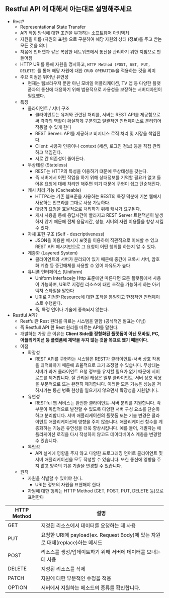 ## Restful API 에 대해서 아는대로 설명해주세요

- Rest?
  - Representational State Transfer
  - API 작동 방식에 대한 조건을 부과하는 소프트웨어 아키텍처
  - 자원을 이름 (자원의 표현) 으로 구분하여 해당 자원의 상태 (정보)를 주고 받는 모든 것을 의미
  - 처음에 인터넷과 같은 복잡한 네트워크에서 통신을 관리하기 위한 지침으로 만들어짐
  - HTTP URI를 통해 자원을 명시하고, `HTTP Method (POST, GET, PUT, DELETE)` 를 통해 해당 자원에 대한 `CRUD OPERATION`을 적용하는 것을 의미
  - 주요 이점은 뛰어난 유연성
    - 현재는 웹브라우저 뿐만 아닌 모바일 어플리케이션, TV 앱 등 다양한 플랫폼과의 통신에 대응하기 위해 범용적으로 사용성을 보장하는 서버디자인이 필요했다.
  - 특징
    - 클라이언트 / 서버 구조
      - 클라이언트는 유저와 관련된 처리를, 서버는 REST API를 제공함으로써 각각의 역활이 확실하게 구분되고 일괄적인 인터페이스로 분리되어 작동할 수 있게 한다
      - REST Server: API를 제공하고 비지니스 로직 처리 및 저장을 책임진다.
      - Client: 사용자 인증이나 context (세션, 로그인 정보) 등을 직접 관리하고 책임진다.
      - 서로 간 의존성이 줄어든다.
    - 무상태성 (Stateless)
      - REST는 HTTP의 특성을 이용하기 떄문에 무상태성을 갖는다.
      - 즉 서버에서 어떤 작업을 하기 위해 상태정보를 기억할 필요가 없고 들어온 요청에 대해 처리만 해주면 되기 때문에 구현이 쉽고 단순해진다.
    - 캐시 처리 가능 (Cacheable)
      - HTTP라는 기존 웹표준을 사용하는 REST의 특징 덕분에 기본 웹에서 사용하는 인프라를 그대로 사용 가능하다.
      - 대량의 요청을 효율적으로 처리하기 위해 캐시가 요구된다.
      - 캐시 사용을 통해 응답시간이 빨라지고 REST Server 트랜잭션이 발생하지 않기 때문에 전체 응답시간, 성능, 서버의 자원 이용률을 향상 시킬 수 있다.
    - 자체 표현 구조 (Self - descriptiveness)
      - JSON을 이용한 메시지 포멧을 이용하여 직관적으로 이해할 수 있고 REST API 메시지만으로 그 요청이 어떤 행위를 하는지 알 수 있다.
    - 계층화 (Layered System)
      - 클라이언트와 서버가 분리되어 있기 때문에 중간에 프록시 서버, 암호화 계층 등 중간매체를 사용할 수 있어 자유도가 높다
    - 유니폼 인터페이스 (Uniform)
      - Uniform Interface는 Http 표준에만 따른다면 모든 플랫폼에서 사용이 가능하며, URI로 지정한 리소스에 대한 조작을 가능하게 하는 아키텍쳐 스타일을 말한다
      - URI로 지정한 Resource에 대한 조작을 통일되고 한정적인 인터페이스로 수행한다.
      - 즉, 특정 언어나 기술에 종속되지 않는다.
- Restful API?
  - Restful란 Rest 원리를 따르는 시스템을 말함 (공식적인 발표는 아님)
  - 즉 Restfull API 란 Rest 원리를 따르는 API를 말한다.
  - 개발하는 가장 큰 이유는 **Client Side를 정형화된 플랫폼이 아닌 모바일, PC, 어플리케이션 등 플랫폼에 제약을 두지 않는 것을 목표로 했기 때문이다.**
  - 이점
    - 확장성
      - REST API를 구현하는 시스템은 REST가 클라이언트-서버 상호 작용을 최적화하기 때문에 효율적으로 크기 조정할 수 있습니다. 무상태는 서버가 과거 클라이언트 요청 정보를 유지할 필요가 없기 때문에 서버 로드를 제거합니다. 잘 관리된 캐싱은 일부 클라이언트-서버 상호 작용을 부분적으로 또는 완전히 제거합니다. 이러한 모든 기능은 성능을 저하시키는 통신 병목 현상을 일으키지 않으면서 확장성을 지원합니다.
    - 유연성
      - RESTful 웹 서비스는 완전한 클라이언트-서버 분리를 지원합니다. 각 부분이 독립적으로 발전할 수 있도록 다양한 서버 구성 요소를 단순화하고 분리합니다. 서버 애플리케이션의 플랫폼 또는 기술 변경은 클라이언트 애플리케이션에 영향을 주지 않습니다. 애플리케이션 함수를 계층화하는 기능은 유연성을 더욱 향상시킵니다. 예를 들어, 개발자는 애플리케이션 로직을 다시 작성하지 않고도 데이터베이스 계층을 변경할 수 있습니다.
    - 독립성
      - API 설계에 영향을 주지 않고 다양한 프로그래밍 언어로 클라이언트 및 서버 애플리케이션을 모두 작성할 수 있습니다. 또한 통신에 영향을 주지 않고 양쪽의 기본 기술을 변경할 수 있습니다.
  - 원칙
    - 자원을 식별할 수 있어야 한다.
      - URI는 정보의 자원을 표현해야 한다
    - 자원에 대한 행위는 HTTP Method (GET, POST, PUT, DELETE 등)으로 표현한다

| HTTP Method | 설명                                                                          |
| ----------- | ----------------------------------------------------------------------------- |
| GET         | 지정된 리소스에서 데이터를 요청하는 데 사용                                   |
| PUT         | 요청한 URI에 payload(ex. Request Body)에 있는 자원로 대체(replace)하는 메서드 |
| POST        | 리소스를 생성/업데이트하기 위해 서버에 데이터를 보내는 데 사용                |
| DELETE      | 지정된 리소스를 삭제                                                          |
| PATCH       | 자원에 대한 부분적인 수정을 적용                                              |
| OPTION      | 서버에서 지원하는 메소드의 종류를 확인합니다.                                 |
